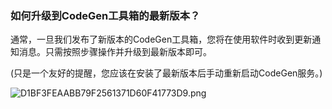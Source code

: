 ### 如何升级到CodeGen工具箱的最新版本？

通常，一旦我们发布了新版本的CodeGen工具箱，您将在使用软件时收到更新通知消息。只需按照步骤操作并升级到最新版本即可。

(只是一个友好的提醒，您应该在安装了最新版本后手动重新启动CodeGen服务。)

![D1BF3FEAABB79F2561371D60F41773D9.png](https://codegen.cc/res/D1BF3FEAABB79F2561371D60F41773D9.png)
